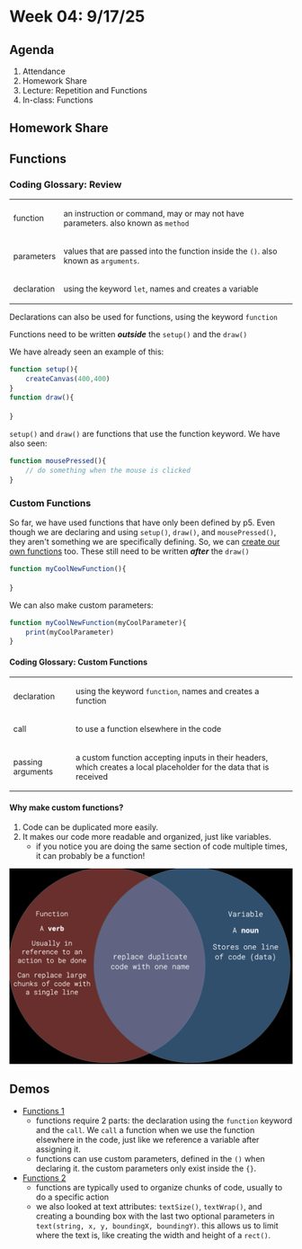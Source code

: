 # Week 04: 9/17/25

## Agenda

1. Attendance 
2. Homework Share
3. Lecture: Repetition and Functions
4. In-class: Functions

## Homework Share

## Functions

### Coding Glossary: Review
<table>
<tbody>
<tr><td>function</td><td>

an instruction or command, may or may not have parameters. also known as `method`

</td></tr>
<tr><td>parameters</td><td>

values that are passed into the function inside the `()`. also known as `arguments`.

</td></tr>

<tr><td>declaration</td><td>

using the keyword `let`, names and creates a variable

</td></tr>
</tbody>
</table>

Declarations can also be used for functions, using the keyword `function`

Functions need to be written ***outside*** the `setup()` and the `draw()`

We have already seen an example of this:
```js
function setup(){
    createCanvas(400,400)
}
function draw(){

}
```

`setup()` and `draw()` are functions that use the function keyword. We have also seen:

```js
function mousePressed(){
    // do something when the mouse is clicked
}
```

### Custom Functions

So far, we have used functions that have only been defined by p5. Even though we are declaring and using `setup()`, `draw()`, and `mousePressed()`, they aren't something we are specifically defining. So, we can [create our own functions](https://p5js.org/reference/p5/function/) too. These still need to be written ***after*** the `draw()`

```js
function myCoolNewFunction(){

}
```

We can also make custom parameters:
```js
function myCoolNewFunction(myCoolParameter){
    print(myCoolParameter)
}
```

#### Coding Glossary: Custom Functions

<table>
<tbody>
<tr><td>declaration</td><td>

using the keyword `function`, names and creates a function

</td></tr>
<tr><td>call</td><td>

to use a function elsewhere in the code

</td></tr>
<tr><td>passing arguments</td><td>

a custom function accepting inputs in their headers, which creates a local placeholder for the data that is received

</td></tr>
</tbody>
</table>

#### Why make custom functions?

1. Code can be duplicated more easily.
2. It makes our code more readable and organized, just like variables. 
    * if you notice you are doing the same section of code multiple times, it can probably be a function!

![functions vs var](images/week_04/functionvar.png)

## Demos
* [Functions 1](https://editor.p5js.org/samheckle/sketches/FdE_a2BK9)
    * functions require 2 parts: the declaration using the `function` keyword and the `call`. We `call` a function when we use the function elsewhere in the code, just like we reference a variable after assigning it.
    * functions can use custom parameters, defined in the `()` when declaring it. the custom parameters only exist inside the `{}`.
* [Functions 2](https://editor.p5js.org/samheckle/sketches/1DKJfDQYr)
    * functions are typically used to organize chunks of code, usually to do a specific action
    * we also looked at text attributes: `textSize()`, `textWrap()`, and creating a bounding box with the last two optional parameters in `text(string, x, y, boundingX, boundingY)`. this allows us to limit where the text is, like creating the width and height of a `rect()`.